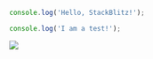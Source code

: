 [stackblitz]: https://developer.stackblitz.com/img/open_in_stackblitz.svg

[stackblitz-got-0]: https://example.com
[stackblitz-project]: got-0
[stackblitz-template]: javascript
[stackblitz-dependencies]: got@12.0.0-beta.3

[stackblitz-filename]: index.js

```js
console.log('Hello, StackBlitz!');
```

[stackblitz-filename]: test.js

```js
console.log('I am a test!');
```

[![][stackblitz]][stackblitz-got-0]
